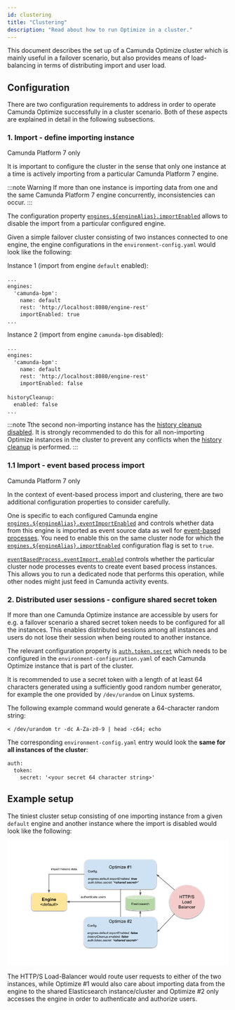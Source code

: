```yaml
---
id: clustering
title: "Clustering"
description: "Read about how to run Optimize in a cluster."
---
```


This document describes the set up of a Camunda Optimize cluster which is mainly useful in a failover scenario, but also provides means of load-balancing in terms of distributing import and user load.

## Configuration

There are two configuration requirements to address in order to operate Camunda Optimize successfully in a cluster scenario.
Both of these aspects are explained in detail in the following subsections.

### 1. Import - define importing instance

<span class="badge badge--platform">Camunda Platform 7 only</span>

It is important to configure the cluster in the sense that only one instance at a time is actively importing from a particular Camunda Platform 7 engine.

:::note Warning
If more than one instance is importing data from one and the same Camunda Platform 7 engine concurrently, inconsistencies can occur.
:::

The configuration property [`engines.${engineAlias}.importEnabled`](./system-configuration-platform-7.md) allows to disable the import from a particular configured engine.

Given a simple failover cluster consisting of two instances connected to one engine, the engine configurations in the `environment-config.yaml` would look like the following:

Instance 1 (import from engine `default` enabled):

```
...
engines:
  'camunda-bpm':
    name: default
    rest: 'http://localhost:8080/engine-rest'
    importEnabled: true
...
```

Instance 2 (import from engine `camunda-bpm` disabled):

```
...
engines:
  'camunda-bpm':
    name: default
    rest: 'http://localhost:8080/engine-rest'
    importEnabled: false

historyCleanup:
  enabled: false
...
```

:::note
Tthe second non-importing instance has the [history cleanup disabled](./system-configuration.md#history-cleanup-settings). It is strongly recommended to do this for all non-importing Optimize instances in the cluster to prevent any conflicts when the [history cleanup](../history-cleanup/) is performed.
:::

### 1.1 Import - event based process import

<span class="badge badge--platform">Camunda Platform 7 only</span>

In the context of event-based process import and clustering, there are two additional configuration properties to consider carefully.

One is specific to each configured Camunda engine [`engines.${engineAlias}.eventImportEnabled`](./system-configuration-platform-7.md) and controls whether data from this engine is imported as event source data as well for [event-based processes]($optimize$/userguide/additional-features/event-based-processes). You need to enable this on the same cluster node for which the [`engines.${engineAlias}.importEnabled`](./system-configuration-platform-7.md) configuration flag is set to `true`.

[`eventBasedProcess.eventImport.enabled`](./setup-event-based-processes.md) controls whether the particular cluster node processes events to create event based process instances. This allows you to run a dedicated node that performs this operation, while other nodes might just feed in Camunda activity events.

### 2. Distributed user sessions - configure shared secret token

If more than one Camunda Optimize instance are accessible by users for e.g. a failover scenario a shared secret token needs to be configured for all the instances.
This enables distributed sessions among all instances and users do not lose their session when being routed to another instance.

The relevant configuration property is [`auth.token.secret`](./system-configuration.md#security) which needs to be configured in the `environment-configuration.yaml` of each Camunda Optimize instance that is part of the cluster.

It is recommended to use a secret token with a length of at least 64 characters generated using a sufficiently good random number generator, for example the one provided by `/dev/urandom` on Linux systems.

The following example command would generate a 64-character random string:

```
< /dev/urandom tr -dc A-Za-z0-9 | head -c64; echo
```

The corresponding `environment-config.yaml` entry would look the **same for all instances of the cluster**:

```
auth:
  token:
    secret: '<your secret 64 character string>'
```

## Example setup

The tiniest cluster setup consisting of one importing instance from a given `default` engine and another instance where the import is disabled would look like the following:

![Two Optimize instances](./img/Optimize-Clustering.png)

The HTTP/S Load-Balancer would route user requests to either of the two instances, while Optimize #1 would also care about importing data from the engine to the shared
Elasticsearch instance/cluster and Optimize #2 only accesses the engine in order to authenticate and authorize users.
